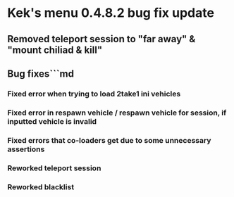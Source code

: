# **Kek's menu 0.4.8.2 bug fix update**

## Removed teleport session to "far away" & "mount chiliad & kill"

## **Bug fixes**```md
### Fixed error when trying to load 2take1 ini vehicles
### Fixed error in respawn vehicle / respawn vehicle for session, if inputted vehicle is invalid
### Fixed errors that co-loaders get due to some unnecessary assertions
### Reworked teleport session
### Reworked blacklist
```
